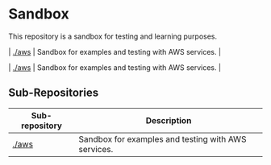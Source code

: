 # Sandbox

This repository is a sandbox for testing and learning purposes.


| [./aws](./aws) | Sandbox for examples and testing with AWS services. |


| [./aws](./aws) | Sandbox for examples and testing with AWS services. |

## Sub-Repositories

| Sub-repository | Description |
| --- | --- |
| [./aws](./aws) | Sandbox for examples and testing with AWS services. |